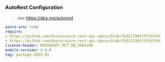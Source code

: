 ### AutoRest Configuration

> see https://aka.ms/autorest

``` yaml
azure-arm: true
require:
- https://github.com/Azure/azure-rest-api-specs/blob/fb3217991ff57b5760525aeba1a0670bfe0880fa/specification/chaos/resource-manager/readme.md
- https://github.com/Azure/azure-rest-api-specs/blob/fb3217991ff57b5760525aeba1a0670bfe0880fa/specification/chaos/resource-manager/readme.go.md
license-header: MICROSOFT_MIT_NO_VERSION
module-version: 2.0.0
tag: package-2025-01
```